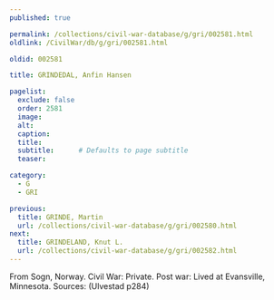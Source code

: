 ```yaml
---
published: true

permalink: /collections/civil-war-database/g/gri/002581.html
oldlink: /CivilWar/db/g/gri/002581.html

oldid: 002581

title: GRINDEDAL, Anfin Hansen

pagelist:
  exclude: false
  order: 2581
  image: 
  alt:
  caption:
  title:
  subtitle:      # Defaults to page subtitle
  teaser:

category: 
  - G 
  - GRI

previous:
  title: GRINDE, Martin
  url: /collections/civil-war-database/g/gri/002580.html  
next:
  title: GRINDELAND, Knut L.
  url: /collections/civil-war-database/g/gri/002582.html   
---
```

From Sogn, Norway. Civil War: Private. Post war: Lived at Evansville, Minnesota. Sources: (Ulvestad p284)